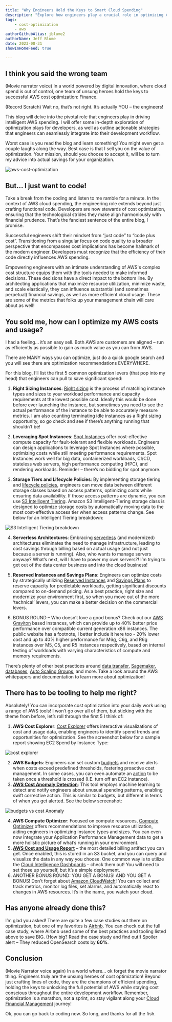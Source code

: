 ```yaml
---
title: "Why Engineers Hold the Keys to Smart Cloud Spending"
description: "Explore how engineers play a crucial role in optimizing AWS cloud spending"
tags:
    - cost-optimization
    - aws
authorGithubAlias: jblume2
authorName: Jeff Blume
date: 2023-08-31
showInHomeFeed: true

---
```


## I think you said the wrong team

(Movie narrator voice) In a world powered by digital innovation, where cloud spend is out of control, one team of unsung heroes hold the keys to successful AWS cost optimization: Finance.

(Record Scratch) Wait no, that’s not right. It’s actually YOU – the engineers!

This blog will delve into the pivotal role that engineers play in driving intelligent AWS spending. I will offer some in-depth exploration of optimization plays for developers, as well as outline actionable strategies that engineers can seamlessly integrate into their development workflow.

Worst case is you read the blog and learn something! You might even get a couple laughs along the way. Best case is that I sell you on the value of optimization. Your mission, should you choose to accept it, will be to turn my advice into actual savings for your organization.

![aws-cost-optimization](images/aws-cost-optimization.jpg)

## But… I just want to code!

Take a break from the coding and listen to me ramble for a minute. In the context of AWS cloud spending, the engineering role extends beyond just crafting functional code. Developers are now stewards of cost optimization, ensuring that the technological strides they make align harmoniously with financial prudence. That’s the fanciest sentence of the entire blog, I promise.

Successful engineers shift their mindset from “just code” to “code plus cost”. Transitioning from a singular focus on code quality to a broader perspective that encompasses cost implications has become hallmark of the modern engineer. Developers must recognize that the efficiency of their code directly influences AWS spending.

Empowering engineers with an intimate understanding of AWS's complex cost structure equips them with the tools needed to make informed decisions. These decisions have a direct impact to the bottom line. By architecting applications that maximize resource utilization, minimize waste, and scale elastically, they can influence substantial (and sometimes perpetual) financial savings, as well as more efficient cloud usage. These are some of the metrics that folks up your management chain will care about as well!

## You sold me, how can I optimize my AWS costs and usage?

I had a feeling… it’s an easy sell. Both AWS are customers are aligned – run as efficiently as possible to gain as much value as you can from AWS. 

There are MANY ways you can optimize, just do a quick google search and you will see there are optimization recommendations EVERYWHERE.

For this blog, I’ll list the first 5 common optimization levers (that pop into my head) that engineers can pull to save significant spend:

1.	**Right Sizing Instances**: [Right sizing](https://aws.amazon.com/aws-cost-management/aws-cost-optimization/right-sizing/) is the process of matching instance types and sizes to your workload performance and capacity requirements at the lowest possible cost. Ideally this would be done before ever launching the instance, but sometimes you need to see the actual performance of the instance to be able to accurately measure metrics. I am also counting terminating idle instances as a Right sizing opportunity, so go check and see if there’s anything running that shouldn’t be!

2.	**Leveraging Spot Instances**: [Spot Instances](https://aws.amazon.com/ec2/spot/) offer cost-effective compute capacity for fault-tolerant and flexible workloads. Engineers can design applications to leverage Spot Instances where possible, optimizing costs while still meeting performance requirements. Spot Instances work well for big data, containerized workloads, CI/CD, stateless web servers, high performance computing (HPC), and rendering workloads. Reminder – there’s no bidding for spot anymore.

3.	**Storage Tiers and Lifecycle Policies**: By implementing storage tiering and [lifecycle policies](https://docs.aws.amazon.com/AmazonS3/latest/userguide/object-lifecycle-mgmt.html), engineers can move data between different storage classes based on access patterns, optimizing costs while ensuring data availability. If those access patterns are dynamic, you can use [S3 Intelligent Tiering](https://aws.amazon.com/s3/storage-classes/intelligent-tiering/). Amazon S3 Intelligent-Tiering storage class is designed to optimize storage costs by automatically moving data to the most cost-effective access tier when access patterns change. See below for an Intelligent Tiering breakdown:

![S3 Intelligent Tiering breakdown](images/s3-intelligent-tiering.png)

4.	**Serverless Architectures**: Embracing [serverless](https://aws.amazon.com/serverless/) (and modernized) architectures eliminates the need to manage infrastructure, leading to cost savings through billing based on actual usage (and not just because a server is running). Also, who wants to manage servers anyway? What’s next, will I have to power my own servers?! I’m trying to get out of the data center business and into the cloud business!

5.	**Reserved Instances and Savings Plans**: Engineers can optimize costs by strategically utilizing [Reserved Instances](https://aws.amazon.com/aws-cost-management/aws-cost-optimization/reserved-instances/) and [Savings Plans](https://aws.amazon.com/savingsplans/) to reserve capacity for predictable workloads, getting significant discounts compared to on-demand pricing. As a best practice, right size and modernize your environment first, so when you move out of the more ‘technical’ levers, you can make a better decision on the commercial levers.

6.	BONUS ROUND – Who doesn’t love a good bonus? Check out our [AWS Graviton](https://aws.amazon.com/ec2/graviton/) based instances, which can provide up to 40% better price performance over compatible current generation x86 instances. The public website has a footnote, I better include it here too - 20% lower cost and up to 40% higher performance for M6g, C6g, and R6g instances over M5, C5, and R5 instances respectively, based on internal testing of workloads with varying characteristics of compute and memory requirements.

There’s plenty of other best practices around [data transfer](https://docs.aws.amazon.com/wellarchitected/latest/cost-optimization-pillar/plan-for-data-transfer.html), [Sagemaker](https://docs.aws.amazon.com/sagemaker/latest/dg/inference-cost-optimization.html), [databases](https://docs.aws.amazon.com/prescriptive-guidance/latest/strategy-database-migration/optimization-phase.html), [Auto Scaling Groups](https://docs.aws.amazon.com/autoscaling/ec2/userguide/auto-scaling-groups.html), and more. Take a look around the AWS whitepapers and documentation to learn more about optimization!

## There has to be tooling to help me right?

Absolutely! You can incorporate cost optimization into your daily work using a range of AWS tools! I won’t go over all of them, but sticking with the theme from before, let’s roll through the first 5 I think of:

1.	**AWS Cost Explorer**: [Cost Explorer](https://aws.amazon.com/aws-cost-management/aws-cost-explorer/) offers interactive visualizations of cost and usage data, enabling engineers to identify spend trends and opportunities for optimization. See the screenshot below for a sample report showing EC2 Spend by Instance Type:

![cost explorer](images/cost-explorer.png)

2.	**AWS Budgets**: Engineers can set custom [budgets](https://aws.amazon.com/aws-cost-management/aws-budgets/) and receive alerts when costs exceed predefined thresholds, fostering proactive cost management. In some cases, you can even automate an [action](https://docs.aws.amazon.com/cost-management/latest/userguide/budgets-controls.html) to be taken once a threshold is crossed (I.E. turn off an EC2 instance).
3.	**[AWS Cost Anomaly Detection](https://aws.amazon.com/aws-cost-management/aws-cost-anomaly-detection/)**: This tool employs machine learning to detect and notify engineers about unusual spending patterns, enabling swift corrective action. This is similar to budgets, but different in terms of when you get alerted. See the below screenshot:

![budgets vs cost Anomaly](images/budgets.png)

4.	**AWS Compute Optimizer**: Focused on compute resources, [Compute Optimizer](https://aws.amazon.com/compute-optimizer/) offers recommendations to improve resource utilization, aiding engineers in optimizing instance types and sizes. You can even now integrate your Application Performance Management data to get a more holistic picture of what’s running in your environment.
5.	**[AWS Cost and Usage Report](https://docs.aws.amazon.com/cur/latest/userguide/what-is-cur.html)** – the most detailed billing artifact you can get. Once enabled, this is stored in an S3 bucket, and you can query and visualize the data in any way you choose. One common way is to utilize the [Cloud Intelligence Dashboards](https://wellarchitectedlabs.com/cost/200_labs/200_cloud_intelligence/) – check them out! You will need to set those up yourself, but it’s a simple deployment.
6. ANOTHER BONUS ROUND: YOU GET A BONUS! AND YOU GET A BONUS! Don’t forget about [Amazon CloudWatch](https://aws.amazon.com/cloudwatch/)! You can collect and track metrics, monitor log files, set alarms, and automatically react to changes in AWS resources. It’s in the name, you watch your cloud.

## Has anyone already done this?

I’m glad you asked! There are quite a few case studies out there on optimization, but one of my favorites is [Airbnb](https://aws.amazon.com/solutions/case-studies/airbnb-optimizes-usage-and-costs-case-study/). You can check out the full case study, where Airbnb used some of the best practices and tooling listed above to save BIG. (How big? Read the case study and find out!) Spoiler alert – They reduced OpenSearch costs by **60%**.

## Conclusion

(Movie Narrator voice again) In a world where… ok forget the movie narrator thing. Engineers truly are the unsung heroes of cost optimization! Beyond just crafting lines of code, they are the champions of efficient spending, holding the keys to unlocking the full potential of AWS while staying cost conscious throughout the entire development workflow. Remember, optimization is a marathon, not a sprint, so stay vigilant along your [Cloud Financial Management](https://aws.amazon.com/aws-cost-management/) journey!

Ok, you can go back to coding now. So long, and thanks for all the fish.

